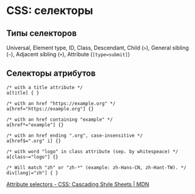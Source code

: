 # CSS: селекторы

## Типы селекторов

Universal, Element type, ID, Class, Descendant, Child (`>`), General sibling (`~`), Adjacent sibling (`+`), Attribute (`[type=submit]`)

## Селекторы атрибутов

```
/* with a title attribute */
a[title] { }

/* with an href "https://example.org" */
a[href="https://example.org"] {}

/* with an href containing "example" */
a[href*="example"] {}

/* with an href ending ".org", case-insensitive */
a[href$=".org" i] {}

/* with word "logo" in class attribute (sep. by whitespeace) */
a[class~="logo"] {}

/* Will match "zh" or "zh-*" (example: zh-Hans-CN, zh-Hant-TW). */
div[lang|="zh"] { }
```

[Attribute selectors - CSS: Cascading Style Sheets | MDN](https://developer.mozilla.org/en-US/docs/Web/CSS/Attribute_selectors)